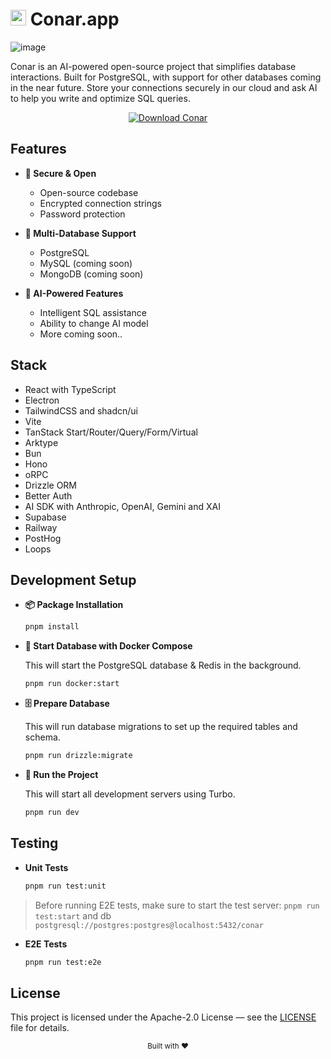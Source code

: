 # <img src="https://conar.app/app-logo.png" alt="Conar Logo" width="25"/> Conar.app

![image](https://conar.app/github-demo.png)

Conar is an AI-powered open-source project that simplifies database interactions. Built for PostgreSQL, with support for other databases coming in the near future. Store your connections securely in our cloud and ask AI to help you write and optimize SQL queries.

<div align="center">
  <a href="https://conar.app/download">
    <img src="https://img.shields.io/badge/Download-Conar-green?style=for-the-badge" alt="Download Conar" />
  </a>
</div>

## Features

- **🔐 Secure & Open**
  - Open-source codebase
  - Encrypted connection strings
  - Password protection

- **💾 Multi-Database Support**
  - PostgreSQL
  - MySQL (coming soon)
  - MongoDB (coming soon)

- **🤖 AI-Powered Features**
  - Intelligent SQL assistance
  - Ability to change AI model
  - More coming soon..

## Stack

- React with TypeScript
- Electron
- TailwindCSS and shadcn/ui
- Vite
- TanStack Start/Router/Query/Form/Virtual
- Arktype
- Bun
- Hono
- oRPC
- Drizzle ORM
- Better Auth
- AI SDK with Anthropic, OpenAI, Gemini and XAI
- Supabase
- Railway
- PostHog
- Loops

## Development Setup

- **📦 Package Installation**
  ```bash
  pnpm install
  ```

- **🐳 Start Database with Docker Compose**

  This will start the PostgreSQL database & Redis in the background.
  ```bash
  pnpm run docker:start
  ```

- **🗄️ Prepare Database**

  This will run database migrations to set up the required tables and schema.
  ```bash
  pnpm run drizzle:migrate
  ```

- **🚀 Run the Project**

  This will start all development servers using Turbo.
  ```bash
  pnpm run dev
  ```

## Testing

- **Unit Tests**
  ```bash
  pnpm run test:unit
  ```

> Before running E2E tests, make sure to start the test server: `pnpm run test:start` and db `postgresql://postgres:postgres@localhost:5432/conar`

- **E2E Tests**
  ```bash
  pnpm run test:e2e
  ```

## License

This project is licensed under the Apache-2.0 License — see the [LICENSE](LICENSE) file for details.

<div align="center">
  <sub>Built with ❤️</sub>
</div>
